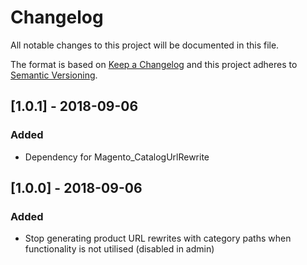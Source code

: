 # Changelog
All notable changes to this project will be documented in this file.

The format is based on [Keep a Changelog](http://keepachangelog.com/en/1.0.0/)
and this project adheres to [Semantic Versioning](http://semver.org/spec/v2.0.0.html).

## [1.0.1] - 2018-09-06
### Added
* Dependency for Magento_CatalogUrlRewrite

## [1.0.0] - 2018-09-06
### Added
* Stop generating product URL rewrites with category paths when functionality is not utilised (disabled in admin)
